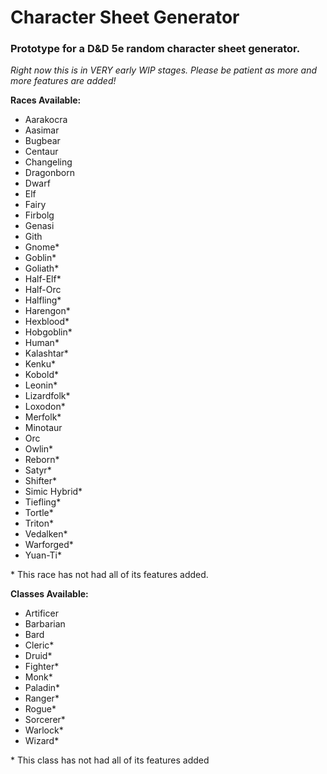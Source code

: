 # Character Sheet Generator
### Prototype for a D&amp;D 5e random character sheet generator.
*Right now this is in VERY early WIP stages. Please be patient as more and more features are added!*

**Races Available:**
- Aarakocra
- Aasimar
- Bugbear
- Centaur
- Changeling
- Dragonborn
- Dwarf
- Elf
- Fairy
- Firbolg
- Genasi
- Gith
- Gnome*
- Goblin*
- Goliath*
- Half-Elf*
- Half-Orc
- Halfling*
- Harengon*
- Hexblood*
- Hobgoblin*
- Human*
- Kalashtar*
- Kenku*
- Kobold*
- Leonin*
- Lizardfolk*
- Loxodon*
- Merfolk*
- Minotaur
- Orc
- Owlin*
- Reborn*
- Satyr*
- Shifter*
- Simic Hybrid*
- Tiefling*
- Tortle*
- Triton*
- Vedalken*
- Warforged*
- Yuan-Ti*

\* This race has not had all of its features added.

**Classes Available:**
- Artificer
- Barbarian
- Bard
- Cleric*
- Druid*
- Fighter*
- Monk*
- Paladin*
- Ranger*
- Rogue*
- Sorcerer*
- Warlock*
- Wizard*

\* This class has not had all of its features added
